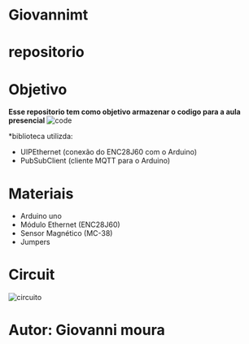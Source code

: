 # Giovannimt
#  repositorio

# Objetivo
**Esse repositorio tem como objetivo armazenar o codigo para a aula presencial**
![code](https://camo.githubusercontent.com/7beef2d4780d87a603d7de49b2da0467c8537dff96575b628a04bd4010ebb1cc/68747470733a2f2f692e696d6775722e636f6d2f4d576870586b562e706e67)

*biblioteca  utilizda:
*  UIPEthernet (conexão do ENC28J60 com o Arduino)
*  PubSubClient (cliente MQTT para o Arduino)

#  Materiais
*  Arduino  uno
*  Módulo Ethernet (ENC28J60)
*  Sensor Magnético (MC-38)
*  Jumpers
#  Circuit
![circuito](https://camo.githubusercontent.com/ad1da211b35b60b23fb095a64e76dc6504d0c3229e853bd82a69a4d5d27bbb88/68747470733a2f2f692e696d6775722e636f6d2f594947477453472e706e67)
# Autor: Giovanni moura
